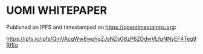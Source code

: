 # UOMI WHITEPAPER

Published on IPFS and timestamped on https://opentimestamps.org: 

https://ipfs.io/ipfs/QmVAcgWw8wphqZJsNZsG8zP6ZDdwVLfpNNsEF4Teg9RfEo
